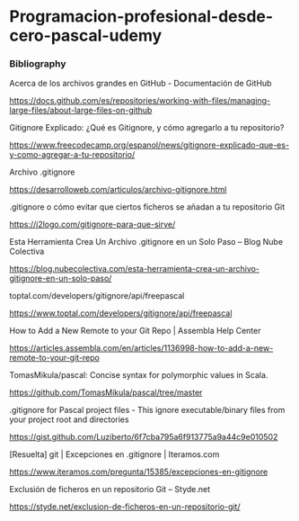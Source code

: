 # Programacion-profesional-desde-cero-pascal-udemy



### Bibliography


Acerca de los archivos grandes en GitHub - Documentación de GitHub

https://docs.github.com/es/repositories/working-with-files/managing-large-files/about-large-files-on-github

Gitignore Explicado: ¿Qué es Gitignore, y cómo agregarlo a tu repositorio?

https://www.freecodecamp.org/espanol/news/gitignore-explicado-que-es-y-como-agregar-a-tu-repositorio/

Archivo .gitignore

https://desarrolloweb.com/articulos/archivo-gitignore.html

.gitignore o cómo evitar que ciertos ficheros se añadan a tu repositorio Git

https://j2logo.com/gitignore-para-que-sirve/

Esta Herramienta Crea Un Archivo .gitignore en un Solo Paso – Blog Nube Colectiva

https://blog.nubecolectiva.com/esta-herramienta-crea-un-archivo-gitignore-en-un-solo-paso/

toptal.com/developers/gitignore/api/freepascal

https://www.toptal.com/developers/gitignore/api/freepascal

How to Add a New Remote to your Git Repo | Assembla Help Center

https://articles.assembla.com/en/articles/1136998-how-to-add-a-new-remote-to-your-git-repo

TomasMikula/pascal: Concise syntax for polymorphic values in Scala.

https://github.com/TomasMikula/pascal/tree/master

.gitignore for Pascal project files - This ignore executable/binary files from your project root and directories

https://gist.github.com/Luziberto/6f7cba795a6f913775a9a44c9e010502

[Resuelta] git | Excepciones en .gitignore | Iteramos.com

https://www.iteramos.com/pregunta/15385/excepciones-en-gitignore

Exclusión de ficheros en un repositorio Git – Styde.net

https://styde.net/exclusion-de-ficheros-en-un-repositorio-git/

